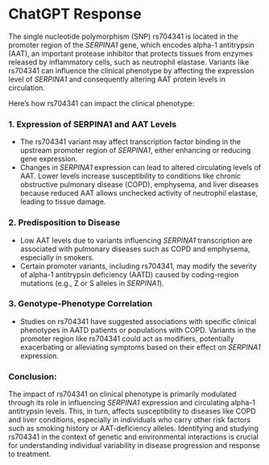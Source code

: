 # ChatGPT Response

The single nucleotide polymorphism (SNP) rs704341 is located in the promoter region of the *SERPINA1* gene, which encodes alpha-1 antitrypsin (AAT), an important protease inhibitor that protects tissues from enzymes released by inflammatory cells, such as neutrophil elastase. Variants like rs704341 can influence the clinical phenotype by affecting the expression level of *SERPINA1* and consequently altering AAT protein levels in circulation.

Here’s how rs704341 can impact the clinical phenotype:

### 1. **Expression of SERPINA1 and AAT Levels**
   - The rs704341 variant may affect transcription factor binding in the upstream promoter region of *SERPINA1*, either enhancing or reducing gene expression.
   - Changes in *SERPINA1* expression can lead to altered circulating levels of AAT. Lower levels increase susceptibility to conditions like chronic obstructive pulmonary disease (COPD), emphysema, and liver diseases because reduced AAT allows unchecked activity of neutrophil elastase, leading to tissue damage.

### 2. **Predisposition to Disease**
   - Low AAT levels due to variants influencing *SERPINA1* transcription are associated with pulmonary diseases such as COPD and emphysema, especially in smokers.
   - Certain promoter variants, including rs704341, may modify the severity of alpha-1 antitrypsin deficiency (AATD) caused by coding-region mutations (e.g., Z or S alleles in *SERPINA1*).

### 3. **Genotype-Phenotype Correlation**
   - Studies on rs704341 have suggested associations with specific clinical phenotypes in AATD patients or populations with COPD. Variants in the promoter region like rs704341 could act as modifiers, potentially exacerbating or alleviating symptoms based on their effect on *SERPINA1* expression.

### Conclusion:
The impact of rs704341 on clinical phenotype is primarily modulated through its role in influencing *SERPINA1* expression and circulating alpha-1 antitrypsin levels. This, in turn, affects susceptibility to diseases like COPD and liver conditions, especially in individuals who carry other risk factors such as smoking history or AAT-deficiency alleles. Identifying and studying rs704341 in the context of genetic and environmental interactions is crucial for understanding individual variability in disease progression and response to treatment.